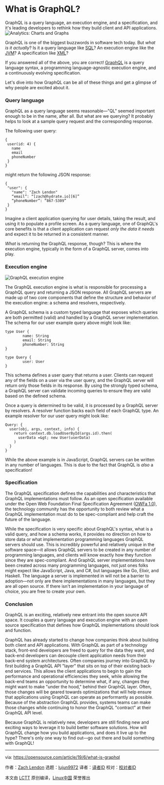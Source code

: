 [#]: collector: (lujun9972)
[#]: translator: (geekpi)
[#]: reviewer: ( )
[#]: publisher: ( )
[#]: url: ( )
[#]: subject: (What is GraphQL?)
[#]: via: (https://opensource.com/article/19/6/what-is-graphql)
[#]: author: (Zach Lendon https://opensource.com/users/zachlendon)

What is GraphQL?
======
GraphQL is a query language, an execution engine, and a specification,
and it's leading developers to rethink how they build client and API
applications.
![Analytics: Charts and Graphs][1]

GraphQL is one of the biggest buzzwords in software tech today. But _what is it_ _actually_? Is it a query language like [SQL][2]? An execution engine like the [JVM][3]? A specification like [XML][4]?

If you answered all of the above, you are correct! [GraphQL][5] is a query language syntax, a programming language-agnostic execution engine, and a continuously evolving specification.

Let's dive into how GraphQL can be all of these things and get a glimpse of why people are excited about it.

### Query language

GraphQL as a query language seems reasonable—"QL" seemed important enough to be in the name, after all. But what are we querying? It probably helps to look at a sample query request and the corresponding response.

The following user query:


```
{
 user(id: 4) {
   name
   email
   phoneNumber
 }
}
```

might return the following JSON response:


```
{
 "user": {
   "name": "Zach Lendon"
   “email”: “[zach@hydrate.io][6]”
   “phoneNumber”: “867-5309”
 }
}
```

Imagine a client application querying for user details, taking the result, and using it to populate a profile screen. As a query language, one of GraphQL's core benefits is that a client application can request _only the data it needs_ and expect it to be returned in a consistent manner.

_What_ is returning the GraphQL response, though? This is where the execution engine, typically in the form of a GraphQL server, comes into play.

### Execution engine

![GraphQL execution engine][7]

The GraphQL execution engine is what is responsible for processing a GraphQL query and returning a JSON response. All GraphQL servers are made up of two core components that define the structure and behavior of the execution engine: a schema and resolvers, respectively.

A GraphQL schema is a custom typed language that exposes which queries are both permitted (valid) and handled by a GraphQL server implementation. The schema for our user example query above might look like:


```
type User {
        name: String
        email: String
        phoneNumber: String
}

type Query {
        user: User
}
```

This schema defines a user query that returns a user. Clients can request any of the fields on a user via the user query, and the GraphQL server will return only those fields in its response. By using the strongly typed schema, a GraphQL server can validate incoming queries to ensure they are valid based on the defined schema.

Once a query is determined to be valid, it is processed by a GraphQL server by resolvers. A resolver function backs each field of each GraphQL type. An example resolver for our user query might look like:


```
Query: {
  user(obj, args, context, info) {
    return context.db.loadUserById(args.id).then(
      userData =&gt; new User(userData)
    )
  }
}
```

While the above example is in JavaScript, GraphQL servers can be written in any number of languages. This is due to the fact that GraphQL is _also_ a specification!

### Specification

The GraphQL specification defines the capabilities and characteristics that GraphQL implementations must follow. As an open specification available under the Open Web Foundation Final Specification Agreement ([OWFa 1.0][8]), the technology community has the opportunity to both review what a GraphQL implementation must do to be spec-compliant and help craft the future of the language.

While the specification is very specific about GraphQL's syntax, what is a valid query, and how a schema works, it provides no direction on how to store data or what implementation programming languages GraphQL servers should use. This is incredibly powerful and relatively unique in the software space—it allows GraphQL servers to be created in any number of programming languages, and clients will know exactly how they function since they are spec-compliant. And GraphQL server implementations have been created across many programming languages, not just ones folks might expect like JavaScript, Java, and C#, but languages like Go, Elixir, and Haskell. The language a server is implemented in will not be a barrier to adoption—not only are there implementations in many languages, but they are all open source. If there isn't an implementation in your language of choice, you are free to create your own.

### Conclusion

GraphQL is an exciting, relatively new entrant into the open source API space. It couples a query language and execution engine with an open source specification that defines how GraphQL implementations should look and function.

GraphQL has already started to change how companies think about building both client and API applications. With GraphQL as part of a technology stack, front-end developers are freed to query for the data they want, and back-end developers can decouple client application needs from their back-end system architectures. Often companies journey into GraphQL by first building a GraphQL API "layer" that sits on top of their existing back-end services. This allows the client applications to begin to gain the performance and operational efficiencies they seek, while allowing the back-end teams an opportunity to determine what, if any, changes they might want to make "under the hood," behind their GraphQL layer. Often, those changes will be geared towards optimizations that will help ensure that applications using GraphQL can operate as performantly as possible. Because of the abstraction GraphQL provides, systems teams can make those changes while continuing to honor the GraphQL "contract" at their GraphQL API level.

Because GraphQL is relatively new, developers are still finding new and exciting ways to leverage it to build better software solutions. How will GraphQL change how you build applications, and does it live up to the hype? There's only one way to find out—go out there and build something with GraphQL!

--------------------------------------------------------------------------------

via: https://opensource.com/article/19/6/what-is-graphql

作者：[Zach Lendon][a]
选题：[lujun9972][b]
译者：[译者ID](https://github.com/译者ID)
校对：[校对者ID](https://github.com/校对者ID)

本文由 [LCTT](https://github.com/LCTT/TranslateProject) 原创编译，[Linux中国](https://linux.cn/) 荣誉推出

[a]: https://opensource.com/users/zachlendon
[b]: https://github.com/lujun9972
[1]: https://opensource.com/sites/default/files/styles/image-full-size/public/lead-images/analytics-graphs-charts.png?itok=sersoqbV (Analytics: Charts and Graphs)
[2]: https://opensource.com/article/18/2/getting-started-sql
[3]: https://www.cubrid.org/blog/understanding-jvm-internals/
[4]: https://www.w3.org/TR/xml/
[5]: http://graphql.org/
[6]: mailto:zach@hydrate.io
[7]: https://opensource.com/sites/default/files/pictures/graphql-execution-engine.png (GraphQL execution engine)
[8]: http://www.openwebfoundation.org/legal/the-owf-1-0-agreements/owfa-1-0---patent-only
